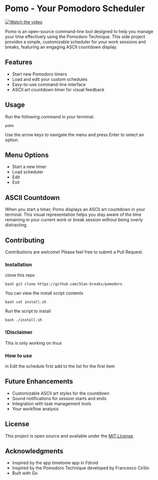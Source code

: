 # Pomo - Your Pomodoro Scheduler
[![Watch the video](https://img.youtube.com/vi/)](https://www.youtube.com/watch?v=XYvAOHmyAeE)

Pomo is an open-source command-line tool designed to help you manage your time
effectively using the Pomodoro Technique. This side project provides a simple,
customizable scheduler for your work sessions and breaks, featuring an engaging
ASCII countdown display.

## Features

- Start new Pomodoro timers
- Load and edit your custom schedules
- Easy-to-use command-line interface
- ASCII art countdown timer for visual feedback

## Usage

Run the following command in your terminal:

`pomo`

Use the arrow keys to navigate the menu and press Enter to select an option.

## Menu Options

- Start a new timer
- Load scheduler
- Edit
- Exit

## ASCII Countdown

When you start a timer, Pomo displays an ASCII art countdown in your terminal.
This visual representation helps you stay aware of the time remaining in your
current work or break session without being overly distracting.

## Contributing

Contributions are welcome! Please feel free to submit a Pull Request.

### Installation

clone this repo

`bash git clone https://github.com/Stan-breaks/pomodoro `

You can view the install script contents

`bash cat install.sh `

Run the script to install

`bash ./install.sh `

### !Disclaimer

This is only working on linux

### How to use

in Edit the schedule first add to the list for the first item

## Future Enhancements

- Customizable ASCII art styles for the countdown
- Sound notifications for session starts and ends
- Integration with task management tools
- Your workflow analysis

## License

This project is open source and available under the [MIT License](LICENSE).

## Acknowledgments

- Inspired by the app timetome app in Fdroid
- Inspired by the Pomodoro Technique developed by Francesco Cirillo
- Built with Go

